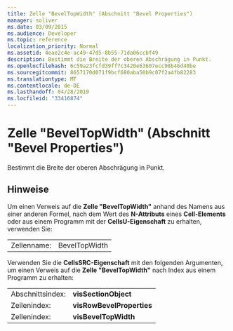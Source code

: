 ```yaml
---
title: Zelle "BevelTopWidth" (Abschnitt "Bevel Properties")
manager: soliver
ms.date: 03/09/2015
ms.audience: Developer
ms.topic: reference
localization_priority: Normal
ms.assetid: 4eae2c4e-ac49-47d5-8b55-71da06ccbf49
description: Bestimmt die Breite der oberen Abschrägung in Punkt.
ms.openlocfilehash: 6c59a23fcfd39ff7c3420e63607ecc98b46d40be
ms.sourcegitcommit: 8657170d071f9bcf680aba50b9c07f2a4fb82283
ms.translationtype: MT
ms.contentlocale: de-DE
ms.lasthandoff: 04/28/2019
ms.locfileid: "33416874"
---
```

# <a name="beveltopwidth-cell-bevel-properties-section"></a>Zelle "BevelTopWidth" (Abschnitt "Bevel Properties")

Bestimmt die Breite der oberen Abschrägung in Punkt. 
  
## <a name="remarks"></a>Hinweise

Um einen Verweis auf die **Zelle "BevelTopWidth"** anhand des Namens aus einer anderen Formel, nach dem Wert des **N-Attributs** eines **Cell-Elements** oder aus einem Programm mit der **CellsU-Eigenschaft** zu erhalten, verwenden Sie: 
  
|||
|:-----|:-----|
| Zellenname:  <br/> | BevelTopWidth  <br/> |
   
Verwenden Sie die **CellsSRC-Eigenschaft** mit den folgenden Argumenten, um einen Verweis auf die **Zelle "BevelTopWidth"** nach Index aus einem Programm zu erhalten: 
  
|||
|:-----|:-----|
| Abschnittsindex:  <br/> |**visSectionObject** <br/> |
| Zeilenindex:  <br/> |**visRowBevelProperties** <br/> |
| Zellenindex:  <br/> |**visBevelTopWidth** <br/> |
   

